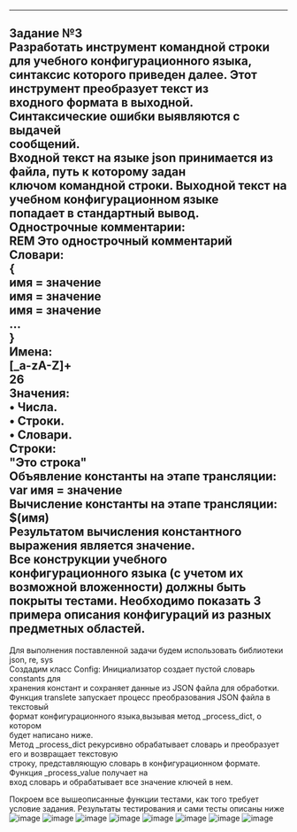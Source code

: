 --------------------------------------------------------------------------------
Задание №3  
Разработать инструмент командной строки для учебного конфигурационного языка,  
синтаксис которого приведен далее. Этот инструмент преобразует текст из  
входного формата в выходной. Синтаксические ошибки выявляются с выдачей  
сообщений.  
Входной текст на языке json принимается из файла, путь к которому задан  
ключом командной строки. Выходной текст на учебном конфигурационном языке  
попадает в стандартный вывод. Однострочные комментарии:  
REM Это однострочный комментарий  
Словари:  
{  
 имя = значение  
 имя = значение  
 имя = значение  
 ...  
}  
Имена:  
[_a-zA-Z]+  
26  
Значения:  
• Числа.  
• Строки.  
• Словари.  
Строки:  
"Это строка"  
Объявление константы на этапе трансляции:  
var имя = значение  
Вычисление константы на этапе трансляции:  
$(имя)  
Результатом вычисления константного выражения является значение.  
Все конструкции учебного конфигурационного языка (с учетом их  
возможной вложенности) должны быть покрыты тестами. Необходимо показать 3  
примера описания конфигураций из разных предметных областей.  
--------------------------------------------------------------------------------
Для выполнения поставленной задачи будем использовать библиотеки json, re, sys    
Создадим класс Config:
Инициализатор создает пустой словарь constants для  
хранения констант и сохраняет данные из JSON файла для обработки.  
Функция translete запускает процесс преобразования JSON файла в текстовый  
формат конфигурационного языка,вызывая метод _process_dict, о котором   
будет написано ниже.  
Метод _process_dict рекурсивно обрабатывает словарь и преобразует его и возвращает текстовую  
строку, представляющую словарь в конфигурационном формате. Функция _process_value получает на  
вход словарь и обрабатывает все значение ключей в нем.  


Покроем все вышеописанные функции тестами, как того требует условие задания. Результаты тестирования и сами тесты описаны ниже  
![image](https://github.com/user-attachments/assets/feb2d3fb-f3a9-4de7-a1f8-e30ee950227d)
![image](https://github.com/user-attachments/assets/5d7345b6-a22b-432f-a56e-593904b6da3c)
![image](https://github.com/user-attachments/assets/d6339b0c-fd53-4e0c-a1a7-4ba2386f711d)
![image](https://github.com/user-attachments/assets/2c36ac85-debe-4b3c-9be6-b1a027dedc1d)
![image](https://github.com/user-attachments/assets/745fe2b3-c5f1-45d4-8114-d9c895f31336)
![image](https://github.com/user-attachments/assets/17cb655b-cb34-4fc8-b8a9-293157710c65)
![image](https://github.com/user-attachments/assets/f0e69b13-9669-478e-9f8c-42ee8a3b055a)
![image](https://github.com/user-attachments/assets/f3bc1cb0-8b3e-4225-8d7c-35311e49fb79)

